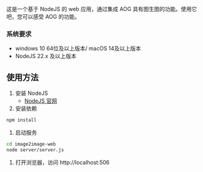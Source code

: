 这是一个基于 NodeJS 的 web 应用，通过集成 AOG 具有图生图的功能。使用它吧，您可以感受 AOG 的功能。

### 系统要求
- windows 10 64位及以上版本/ macOS 14及以上版本
- NodeJS 22.x 及以上版本

## 使用方法
1. 安装 NodeJS
   - [NodeJS 官网](https://nodejs.org/en/download/)
2. 安装依赖
```bash
npm install
```
1. 启动服务
```bash
cd image2image-web
node server/server.js
```
1. 打开浏览器，访问 http://localhost:506